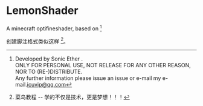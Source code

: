 # LemonShader
A minecraft optifineshader, based on [^SEUS 10.1]  
[^SEUS 10.1]: Developed by Sonic Ether
.  
ONLY FOR PERSONAL USE, NOT RELEASE FOR ANY OTHER REASON, NOR TO (RE-)DISTRIBUTE.  
Any further information please issue an issue or e-mail my e-mail.<icuvip@qq.com>   

创建脚注格式类似这样 [^RUNOOB]。

[^RUNOOB]: 菜鸟教程 -- 学的不仅是技术，更是梦想！！！
